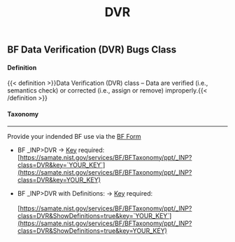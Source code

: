﻿---
weight: 3
title: "DVR"
---

<script async="" src="https://www.googletagmanager.com/gtag/js?id=G-PJ364XPP9F">
</script>
<script>
	window.dataLayer = window.dataLayer || [];
	function gtag(){dataLayer.push(arguments);}
	gtag('js', new Date());
	gtag('config', 'G-PJ364XPP9F');
</script>

## BF Data Verification (DVR) Bugs Class 

#### Definition
{{< definition >}}Data Verification (DVR) class – Data are verified (i.e., semantics check) or corrected (i.e., assign or remove) improperly.{{< /definition >}}

####  Taxonomy

______________________________________
Provide your indended BF use via the [BF Form](https://forms.gle/SRZyva5Vn1i4dQQ2A)

- BF _INP>DVR &rarr; [Key](https://forms.gle/SRZyva5Vn1i4dQQ2A) required:<br/>
[https://samate.nist.gov/services/BF/BFTaxonomy/ppt/_INP?class=DVR&key=`YOUR_KEY`](https://samate.nist.gov/services/BF/BFTaxonomy/ppt/_INP?class=DVR&key=YOUR_KEY)

- BF _INP>DVR with Definitions: &rarr; [Key](https://forms.gle/SRZyva5Vn1i4dQQ2A) required:<br/><br/>
[https://samate.nist.gov/services/BF/BFTaxonomy/ppt/_INP?class=DVR&ShowDefinitions=true&key=`YOUR_KEY`](https://samate.nist.gov/services/BF/BFTaxonomy/ppt/_INP?class=DVR&ShowDefinitions=true&key=YOUR_KEY)
